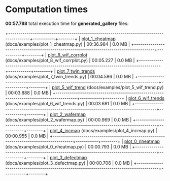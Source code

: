 

# Computation times

**00:57.788** total execution time for **generated_gallery** files:

+----------------------------------------------------------------------------------------+-----------+--------+
| [plot_1_cheatmap](./plot_1_cheatmap.md) (docs/examples/plot_1_cheatmap.py)             | 00:36.984 | 0.0 MB |
+----------------------------------------------------------------------------------------+-----------+--------+
| [plot_8_wif_corrplot](./plot_8_wif_corrplot.md) (docs/examples/plot_8_wif_corrplot.py) | 00:05.227 | 0.0 MB |
+----------------------------------------------------------------------------------------+-----------+--------+
| [plot_7_twin_trends](./plot_7_twin_trends.md) (docs/examples/plot_7_twin_trends.py)    | 00:04.586 | 0.0 MB |
+----------------------------------------------------------------------------------------+-----------+--------+
| [plot_5_wif_trend](./plot_5_wif_trend.md) (docs/examples/plot_5_wif_trend.py)          | 00:03.888 | 0.0 MB |
+----------------------------------------------------------------------------------------+-----------+--------+
| [plot_6_wif_trends](./plot_6_wif_trends.md) (docs/examples/plot_6_wif_trends.py)       | 00:03.681 | 0.0 MB |
+----------------------------------------------------------------------------------------+-----------+--------+
| [plot_2_wafermap](./plot_2_wafermap.md) (docs/examples/plot_2_wafermap.py)             | 00:00.969 | 0.0 MB |
+----------------------------------------------------------------------------------------+-----------+--------+
| [plot_4_incmap](./plot_4_incmap.md) (docs/examples/plot_4_incmap.py)                   | 00:00.955 | 0.0 MB |
+----------------------------------------------------------------------------------------+-----------+--------+
| [plot_0_nheatmap](./plot_0_nheatmap.md) (docs/examples/plot_0_nheatmap.py)             | 00:00.793 | 0.0 MB |
+----------------------------------------------------------------------------------------+-----------+--------+
| [plot_3_defectmap](./plot_3_defectmap.md) (docs/examples/plot_3_defectmap.py)          | 00:00.706 | 0.0 MB |
+----------------------------------------------------------------------------------------+-----------+--------+
